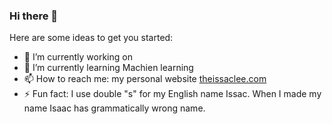### Hi there 👋

Here are some ideas to get you started:

- 🔭 I’m currently working on 
- 🌱 I’m currently learning Machien learning 
- 📫 How to reach me: my personal website [theissaclee.com](theissaclee.com)
- ⚡ Fun fact: I use double "s" for my English name Issac. When I made my name Isaac has grammatically wrong name. 
